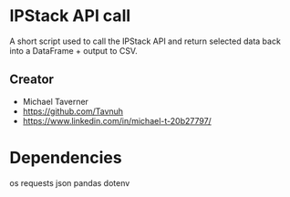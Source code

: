 # IPStack API call

A short script used to call the IPStack API and return selected data back into a DataFrame + output to CSV.


## Creator

* Michael Taverner
* https://github.com/Tavnuh
* https://www.linkedin.com/in/michael-t-20b27797/

# Dependencies
os
requests
json
pandas
dotenv